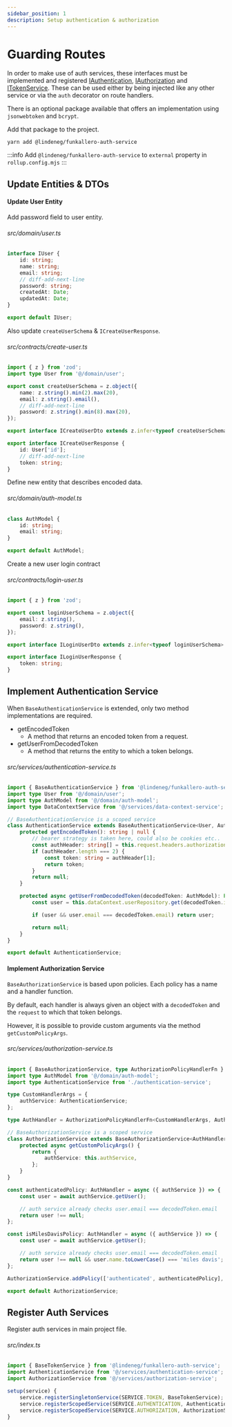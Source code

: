 ```yaml
---
sidebar_position: 1
description: Setup authentication & authorization
---
```


# Guarding Routes

In order to make use of auth services, these interfaces must be implemented and registered [IAuthentication](https://github.com/Lindeneg/funkallero/blob/master/packages/funkallero-core/src/service/authentication-service.ts), [IAuthorization](https://github.com/Lindeneg/funkallero/blob/master/packages/funkallero-core/src/service/authorization-service.ts) and [ITokenService](https://github.com/Lindeneg/funkallero/blob/master/packages/funkallero-core/src/service/token-service.ts). These can be used either by being injected like any other service or via the `auth` decorator on route handlers.

There is an optional package available that offers an implementation using `jsonwebtoken` and `bcrypt`.

Add that package to the project.

`yarn add @lindeneg/funkallero-auth-service`

:::info
Add `@lindeneg/funkallero-auth-service` to `external` property in `rollup.config.mjs`
:::

## Update Entities & DTOs

#### Update User Entity

Add password field to user entity.

###### src/domain/user.ts

```ts
interface IUser {
    id: string;
    name: string;
    email: string;
    // diff-add-next-line
    password: string;
    createdAt: Date;
    updatedAt: Date;
}

export default IUser;
```

Also update `createUserSchema` & `ICreateUserResponse`.

###### src/contracts/create-user.ts

```ts
import { z } from 'zod';
import type User from '@/domain/user';

export const createUserSchema = z.object({
    name: z.string().min(2).max(20),
    email: z.string().email(),
    // diff-add-next-line
    password: z.string().min(8).max(20),
});

export interface ICreateUserDto extends z.infer<typeof createUserSchema> {}

export interface ICreateUserResponse {
    id: User['id'];
    // diff-add-next-line
    token: string;
}
```

Define new entity that describes encoded data.

###### src/domain/auth-model.ts

```ts
class AuthModel {
    id: string;
    email: string;
}

export default AuthModel;
```

Create a new user login contract

###### src/contracts/login-user.ts

```ts
import { z } from 'zod';

export const loginUserSchema = z.object({
    email: z.string(),
    password: z.string(),
});

export interface ILoginUserDto extends z.infer<typeof loginUserSchema> {}

export interface ILoginUserResponse {
    token: string;
}
```

## Implement Authentication Service

When `BaseAuthenticationService` is extended, only two method implementations are required.

-   getEncodedToken
    -   A method that returns an encoded token from a request.
-   getUserFromDecodedToken
    -   A method that returns the entity to which a token belongs.

###### src/services/authentication-service.ts

```ts
import { BaseAuthenticationService } from '@lindeneg/funkallero-auth-service';
import type User from '@/domain/user';
import type AuthModel from '@/domain/auth-model';
import type DataContextService from '@/services/data-context-service';

// BaseAuthenticationService is a scoped service
class AuthenticationService extends BaseAuthenticationService<User, AuthModel, DataContextService> {
    protected getEncodedToken(): string | null {
        // bearer strategy is taken here, could also be cookies etc..
        const authHeader: string[] = this.request.headers.authorization?.split(' ') || [];
        if (authHeader.length === 2) {
            const token: string = authHeader[1];
            return token;
        }
        return null;
    }

    protected async getUserFromDecodedToken(decodedToken: AuthModel): Promise<User | null> {
        const user = this.dataContext.userRepository.get(decodedToken.id);

        if (user && user.email === decodedToken.email) return user;

        return null;
    }
}

export default AuthenticationService;
```

#### Implement Authorization Service

`BaseAuthorizationService` is based upon policies. Each policy has a name and a handler function.

By default, each handler is always given an object with a `decodedToken` and the `request` to which that token belongs.

However, it is possible to provide custom arguments via the method `getCustomPolicyArgs`.

###### src/services/authorization-service.ts

```ts
import { BaseAuthorizationService, type AuthorizationPolicyHandlerFn } from '@lindeneg/funkallero-auth-service';
import type AuthModel from '@/domain/auth-model';
import type AuthenticationService from './authentication-service';

type CustomHandlerArgs = {
    authService: AuthenticationService;
};

type AuthHandler = AuthorizationPolicyHandlerFn<CustomHandlerArgs, AuthModel>;

// BaseAuthorizationService is a scoped service
class AuthorizationService extends BaseAuthorizationService<AuthHandler, AuthenticationService> {
    protected async getCustomPolicyArgs() {
        return {
            authService: this.authService,
        };
    }
}

const authenticatedPolicy: AuthHandler = async ({ authService }) => {
    const user = await authService.getUser();

    // auth service already checks user.email === decodedToken.email
    return user !== null;
};

const isMilesDavisPolicy: AuthHandler = async ({ authService }) => {
    const user = await authService.getUser();

    // auth service already checks user.email === decodedToken.email
    return user !== null && user.name.toLowerCase() === 'miles davis';
};

AuthorizationService.addPolicy(['authenticated', authenticatedPolicy], ['name-is-miles-davis', isMilesDavisPolicy]);

export default AuthorizationService;
```

## Register Auth Services

Register auth services in main project file.

###### src/index.ts

```ts
import { BaseTokenService } from '@lindeneg/funkallero-auth-service';
import AuthenticationService from '@/services/authentication-service';
import AuthorizationService from '@/services/authorization-service';

setup(service) {
    service.registerSingletonService(SERVICE.TOKEN, BaseTokenService);
    service.registerScopedService(SERVICE.AUTHENTICATION, AuthenticationService);
    service.registerScopedService(SERVICE.AUTHORIZATION, AuthorizationService);
}
```
